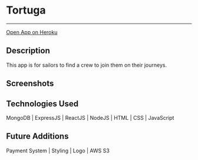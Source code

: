 # Tortuga
---------
[Open App on Heroku](https://dshamany.github.io)

## Description
This app is for sailors to find a crew to join them on their journeys.

## Screenshots


## Technologies Used 
MongoDB | ExpressJS | ReactJS | NodeJS | HTML | CSS | JavaScript


## Future Additions
Payment System | Styling | Logo | AWS S3